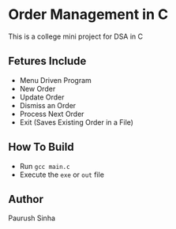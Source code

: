 # Order Management in C
This is a college mini project for DSA in C

## Fetures Include
- Menu Driven Program
- New Order
- Update Order
- Dismiss an Order
- Process Next Order
- Exit (Saves Existing Order in a File)

## How To Build
- Run `gcc main.c`
- Execute the `exe` or `out` file

## Author
Paurush Sinha
